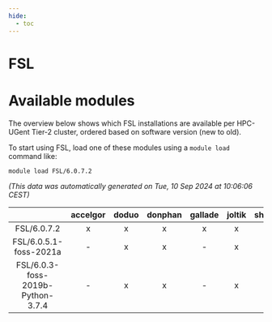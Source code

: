 ```yaml
---
hide:
  - toc
---
```


FSL
===

# Available modules


The overview below shows which FSL installations are available per HPC-UGent Tier-2 cluster, ordered based on software version (new to old).

To start using FSL, load one of these modules using a `module load` command like:

```shell
module load FSL/6.0.7.2
```

*(This data was automatically generated on Tue, 10 Sep 2024 at 10:06:06 CEST)*  

| |accelgor|doduo|donphan|gallade|joltik|shinx|skitty|
| :---: | :---: | :---: | :---: | :---: | :---: | :---: | :---: |
|FSL/6.0.7.2|x|x|x|x|x|-|x|
|FSL/6.0.5.1-foss-2021a|-|x|x|-|x|-|x|
|FSL/6.0.3-foss-2019b-Python-3.7.4|-|x|x|-|x|-|x|
